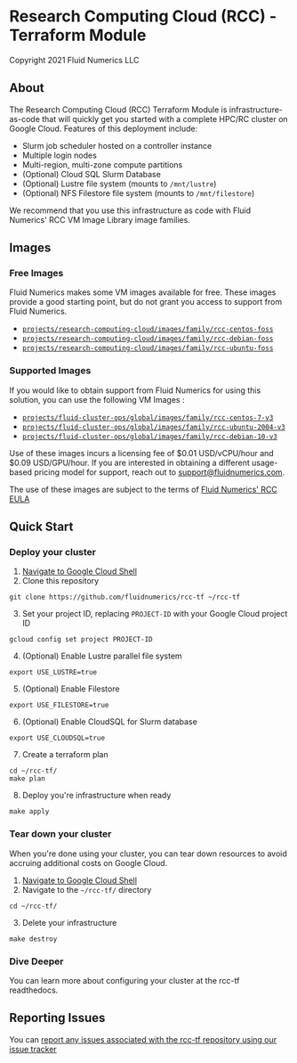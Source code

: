 # Research Computing Cloud (RCC) - Terraform Module
Copyright 2021 Fluid Numerics LLC

## About
The Research Computing Cloud (RCC) Terraform Module is infrastructure-as-code that will quickly get you started with a complete HPC/RC cluster on Google Cloud. Features of this deployment include:
* Slurm job scheduler hosted on a controller instance
* Multiple login nodes
* Multi-region, multi-zone compute partitions
* (Optional) Cloud SQL Slurm Database
* (Optional) Lustre file system  (mounts to `/mnt/lustre`)
* (Optional) NFS Filestore file system  (mounts to `/mnt/filestore`)

We recommend that you use this infrastructure as code with Fluid Numerics' RCC VM Image Library image families.


## Images

### Free Images
Fluid Numerics makes some VM images available for free. These images provide a good starting point, but do not grant you access to support from Fluid Numerics.
* [`projects/research-computing-cloud/images/family/rcc-centos-foss`]()
* [`projects/research-computing-cloud/images/family/rcc-debian-foss`]()
* [`projects/research-computing-cloud/images/family/rcc-ubuntu-foss`]()


### Supported Images
If you would like to obtain support from Fluid Numerics for using this solution, you can use the following VM Images :
* [`projects/fluid-cluster-ops/global/images/family/rcc-centos-7-v3`]()
* [`projects/fluid-cluster-ops/global/images/family/rcc-ubuntu-2004-v3`]()
* [`projects/fluid-cluster-ops/global/images/family/rcc-debian-10-v3`]()

Use of these images incurs a licensing fee of $0.01 USD/vCPU/hour and $0.09 USD/GPU/hour. If you are interested in obtaining a different usage-based pricing model for support, reach out to support@fluidnumerics.com.

The use of these images are subject to the terms of [Fluid Numerics' RCC EULA]()

## Quick Start

### Deploy your cluster
1. [Navigate to Google Cloud Shell](https://shell.cloud.google.com/?show=terminal)
2. Clone this repository
```
git clone https://github.com/fluidnumerics/rcc-tf ~/rcc-tf
```
3. Set your project ID, replacing `PROJECT-ID` with your Google Cloud project ID
```
gcloud config set project PROJECT-ID
```
4. (Optional) Enable Lustre parallel file system
```
export USE_LUSTRE=true
```
5. (Optional) Enable Filestore
```
export USE_FILESTORE=true
```
6. (Optional) Enable CloudSQL for Slurm database
```
export USE_CLOUDSQL=true
```
7. Create a terraform plan
```
cd ~/rcc-tf/
make plan
```
8. Deploy you're infrastructure when ready
```
make apply
```

### Tear down your cluster
When you're done using your cluster, you can tear down resources to avoid accruing additional costs on Google Cloud.
1. [Navigate to Google Cloud Shell](https://shell.cloud.google.com/?show=terminal)
2. Navigate to the `~/rcc-tf/` directory
```
cd ~/rcc-tf/
```
3. Delete your infrastructure
```
make destroy
```

### Dive Deeper
You can learn more about configuring your cluster at the rcc-tf readthedocs.

## Reporting Issues
You can [report any issues associated with the rcc-tf repository using our issue tracker](https://github.com/FluidNumerics/rcc-tf/issues/new)
